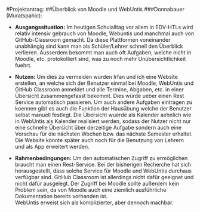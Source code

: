 #Projektantrag:
##Überblick von Moodle und WebUntis
###Donnabauer (Muratspahic):

+ **Ausgangssituation:** Im heutigen Schulalltag vor allem in EDV-HTLs wird relativ intensiv gebrauch von Moodle, Webuntis und manchmal auch von GitHub-Classroom gemacht. 
  Da diese Plattformen voneinander unabhängig sind kann man als Schüler/Lehrer schnell den Überblick verlieren. Ausserdem bekommt man auch oft Aufgaben, welche nicht 
  in Moodle, etc. protokolliert sind, was zu noch mehr Unübersichtlichkeit fuehrt.

+ **Nutzen:**  Um dies zu vermeiden würden Irfan und ich eine Website erstellen, an welche sich der Benutzer einmal bei Moodle, WebUntis und GitHub Classroom anmeldet und alle Termine, Abgaben, etc. in 
  einer Übersicht zusammengefasst bekommt. Dies würde ueber einen Rest Service automatisch passieren. Um auch andere Aufgaben eintragen zu koennen gibt es auch die 
  Funktion der Hausübung welche der Benutzer selbst manuell festlegt. Die Übersicht wuerde als Kalender aehnlich wie in WebUntis als Kalender realisiert werden, sodass der Nutzer nicht nur eine schnelle
  Übersicht über derzeitige Aufgabe sondern auch eine Vorschau für die nächsten Wochen bzw. das nächste Semester erhaltet. Die Website könnte später auch noch für die Benutzung von Lehrern und als App erweitert werden.
  
+ **Rahmenbedingungen:** Um den automatischen Zugriff zu ermöglichen braucht man einen Rest-Service. Bei der bisherigen Recherche hat sich herausgestellt, dass solche Service für Moodle und WebUntis durchaus verfügbar sind.
  GitHub Classroom ist allerdings nicht dafür geeignet und nicht dafür ausgelegt. Der Zugriff bei Moodle sollte außerdem kein Problem sein, da von Moodle auch eine ziemlich ausführliche Dokumentation bereits vorhanden ist.  
  WebUntis erweist sich als komplizierter, aber dennoch machbar.
  
  
